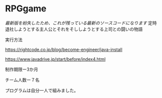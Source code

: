# RPGgame

*最新版を紛失したため、これが残っている最新のソースコードになります*
定時退社しようとする主人公とそれをそししようとする上司との闘いの物語

実行方法

https://rightcode.co.jp/blog/become-engineer/java-install

https://www.javadrive.jp/start/before/index4.html

制作期限ー3か月

チーム人数ー７名

プログラムは自分一人で組みました。


